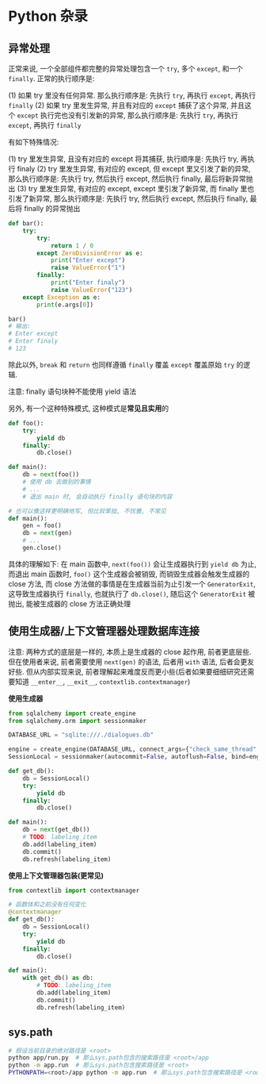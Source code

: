 # Python 杂录

## 异常处理

正常来说, 一个全部组件都完整的异常处理包含一个 `try`, 多个 `except`, 和一个 `finally`. 正常的执行顺序是:

(1) 如果 try 里没有任何异常. 那么执行顺序是: 先执行 `try`, 再执行 `except`, 再执行 `finally`
(2) 如果 try 里发生异常, 并且有对应的 `except` 捕获了这个异常, 并且这个 `except` 执行完也没有引发新的异常, 那么执行顺序是: 先执行 `try`, 再执行 `except`, 再执行 `finally`

有如下特殊情况:

(1) try 里发生异常, 且没有对应的 except 将其捕获, 执行顺序是: 先执行 try, 再执行 finaly
(2) try 里发生异常, 有对应的 except, 但 except 里又引发了新的异常, 那么执行顺序是: 先执行 try, 然后执行 except, 然后执行 finally, 最后将新异常抛出
(3) try 里发生异常, 有对应的 except, except 里引发了新异常, 而 finally 里也引发了新异常, 那么执行顺序是: 先执行 try, 然后执行 except, 然后执行 finally, 最后将 finally 的异常抛出


```python
def bar():
    try:
        try:
            return 1 / 0
        except ZeroDivisionError as e:
            print("Enter except")
            raise ValueError("1")
        finally:
            print("Enter finaly")
            raise ValueError("123")
    except Exception as e:
        print(e.args[0])

bar()
# 输出:
# Enter except
# Enter finaly
# 123
```

除此以外, `break` 和 `return` 也同样遵循 `finally` 覆盖 `except` 覆盖原始 `try` 的逻辑.

注意: finally 语句块种不能使用 yield 语法

另外, 有一个这种特殊模式, 这种模式是**常见且实用**的

```python
def foo():
    try:
        yield db
    finally:
        db.close()

def main():
    db = next(foo())
    # 使用 db 去做别的事情
    # ...
    # 退出 main 时, 会自动执行 finally 语句块的内容

# 也可以像这样更明确地写, 但比较笨拙, 不优雅, 不常见
def main():
    gen = foo()
    db = next(gen)
    # ...
    gen.close()
```

具体的理解如下: 在 main 函数中, `next(foo())` 会让生成器执行到 `yield db` 为止, 而退出 main 函数时, `foo()` 这个生成器会被销毁, 而销毁生成器会触发生成器的 close 方法, 而 close 方法做的事情是在生成器当前为止引发一个 `GeneratorExit`, 这导致生成器执行 `finally`, 也就执行了 `db.close()`, 随后这个 `GeneratorExit` 被抛出, 能被生成器的 close 方法正确处理


## 使用生成器/上下文管理器处理数据库连接

注意: 两种方式的底层是一样的, 本质上是生成器的 close 起作用, 前者更底层些. 但在使用者来说, 前者需要使用 `next(gen)` 的语法, 后者用 `with` 语法, 后者会更友好些. 但从内部实现来说, 前者理解起来难度反而更小些(后者如果要细细研究还需要知道 `__enter__`, `__exit__`, `contextlib.contextmanager`)

**使用生成器**

```python
from sqlalchemy import create_engine
from sqlalchemy.orm import sessionmaker

DATABASE_URL = "sqlite:///./dialogues.db"

engine = create_engine(DATABASE_URL, connect_args={"check_same_thread": False})
SessionLocal = sessionmaker(autocommit=False, autoflush=False, bind=engine)

def get_db():
    db = SessionLocal()
    try:
        yield db
    finally:
        db.close()

def main():
    db = next(get_db())
    # TODO: labeling_item
    db.add(labeling_item)
    db.commit()
    db.refresh(labeling_item)
```

**使用上下文管理器包装(更常见)**

```python
from contextlib import contextmanager

# 函数体和之前没有任何变化
@contextmanager
def get_db():
    db = SessionLocal()
    try:
        yield db
    finally:
        db.close()

def main():
    with get_db() as db:
        # TODO: labeling_item
        db.add(labeling_item)
        db.commit()
        db.refresh(labeling_item)
```

## sys.path

```bash
# 假设当前目录的绝对路径是 <root>
python app/run.py  # 那么sys.path包含的搜索路径是 <root>/app
python -m app.run  # 那么sys.path包含搜索路径是 <root>
PYTHONPATH=<root>/app python -m app.run  # 那么sys.path包含搜索路径是 <root> (最优先) 和 <root>/app (次优先), 因此可能会出现冲突
```
